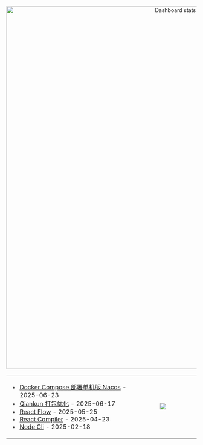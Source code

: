 <!-- Made with [OSS Insight](https://ossinsight.io/) -->

<a href="https://next.ossinsight.io/widgets/official/compose-user-dashboard-stats?user_id=60531485" target="_blank" style="display: block" align="center">
  <picture>
    <source media="(prefers-color-scheme: dark)" srcset="https://next.ossinsight.io/widgets/official/compose-user-dashboard-stats/thumbnail.png?user_id=60531485&image_size=auto&color_scheme=dark" width="960px" height="auto">
    <img alt="Dashboard stats of @zxiaosi" src="https://next.ossinsight.io/widgets/official/compose-user-dashboard-stats/thumbnail.png?user_id=60531485&image_size=auto&color_scheme=light" width="960px" height="auto">
  </picture>
</a>



<table>
<tr>
  
<td width="600px" >
<!-- https://github.com/gautamkrishnar/blog-post-workflow?tab=readme-ov-file#options -->

<!-- BLOG-POST-LIST:START -->
<!-- BLOG-POST-LIST:END -->
  
<!-- START_SECTION:blog -->
* <a href='https://zxiaosi.com/archives/444b5f5d.html' target='_blank'>Docker Compose 部署单机版 Nacos</a> - 2025-06-23
* <a href='https://zxiaosi.com/archives/bc84a75a.html' target='_blank'>Qiankun 打包优化</a> - 2025-06-17
* <a href='https://zxiaosi.com/archives/6c44ca34.html' target='_blank'>React Flow</a> - 2025-05-25
* <a href='https://zxiaosi.com/archives/c4e98f84.html' target='_blank'>React Compiler</a> - 2025-04-23
* <a href='https://zxiaosi.com/archives/c9b4e73b.html' target='_blank'>Node Cli</a> - 2025-02-18
<!-- END_SECTION:blog -->

</td>

<td align="center" width="360px" >
<a href="https://github.com/zxiaosi/github-readme-stats">
  <img align="center" src="https://github-readme-stats.vercel.app/api/top-langs/?username=zxiaosi&layout=compact&theme=github_dark_dimmed" />
</a>
</td>

</tr>
</table>

